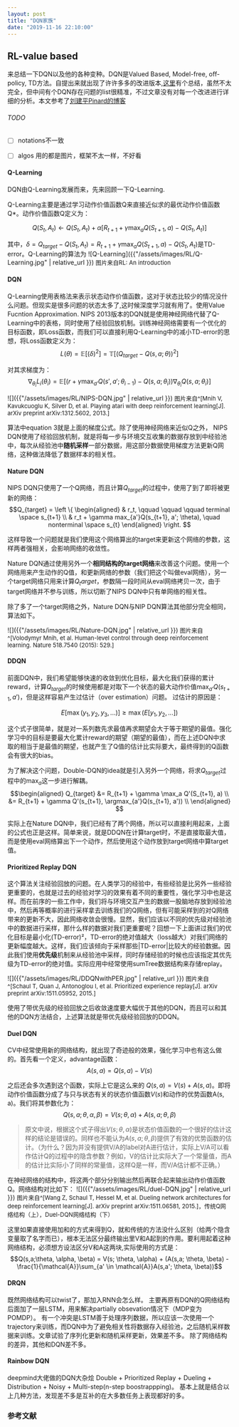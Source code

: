 ```yaml
---
layout: post
title: "DQN家族"
date: "2019-11-16 22:10:00"
---
```


## RL-value based

来总结一下DQN以及他的各种变种。DQN是Valued Based, Model-free, off-policy, TD方法。自提出来就出现了许许多多的改进版本,[这里](https://zhuanlan.zhihu.com/p/21547911)有个总结，虽然不太完全，但中间有个DQN存在问题的list很精准，不过文章没有对每一个改进进行详细的分析。本文参考了[刘建平Pinard的博客](https://www.cnblogs.com/pinard/category/1254674.html)

###### TODO
- [ ] notations不一致
- [ ] algos 用的都是图片，框架不太一样，不好看


#### Q-Learning
DQN由Q-Learning发展而来，先来回顾一下Q-Learning.

Q-Learning主要是通过学习动作价值函数Q来直接近似求的最优动作价值函数Q*。动作价值函数Q定义为：

$$
Q(S_t, A_t) \leftarrow Q(S_t, A_t) + \alpha[R_{t+1} + \gamma \max_a Q(S_{t+1}, a) - Q(S_t, A_t)]
$$

其中，$\delta = Q_{target} - Q(S_t, A_t) = R_{t+1} + \gamma \max_a Q(S_{t+1}, a) - Q(S_t, A_t)$是TD-error。Q-Learning的算法为
![Q-Learning]({{"/assets/images/RL/Q-Learning.jpg" | relative_url }})
<font size=2>图片来自RL: An introduction</font>

#### DQN
Q-Learning使用表格法来表示状态动作价值函数，这对于状态比较少的情况没什么问题。但现实是很多问题的状态太多了,这时候深度学习就有用了。使用Value Fucntion Approximation. NIPS 2013版本的DQN就是使用神经网络代替了Q-Learning中的表格，同时使用了经验回放机制。训练神经网络需要有一个优化的目标函数，即Loss函数，而我们可以直接利用Q-Learning中的减小TD-error的思想，将Loss函数定义为：
$$L(\theta) = \mathbb{E}[(\delta)^2] = \mathbb{T}[(Q_{target} - Q(s, a;\theta))^2]$$

对其求梯度为：
$$\nabla_{\theta_i}L_i(\theta_i) = \mathbb{E}[(r+\gamma\max_{a'}Q(s', a';\theta_{i-1})- Q(s, a;\theta_i)) \nabla_{\theta_i}Q(s, a;\theta_i)]$$

![]({{"/assets/images/RL/NIPS-DQN.jpg" | relative_url }})
<font size=2>图片来自^[Mnih V, Kavukcuoglu K, Silver D, et al. Playing atari with deep reinforcement learning[J]. arXiv preprint arXiv:1312.5602, 2013.] </font>

算法中equation 3就是上面的梯度公式。除了使用神经网络来近似Q之外， NIPS DQN使用了经验回放机制，就是将每一步与环境交互收集的数据存放到中经验池中，每次从经验池中**随机采样**一部分数据，用这部分数据使用梯度方法更新Q网络，这种做法降低了数据样本的相关性。

#### Nature DQN

NIPS DQN只使用了一个Q网络，而且计算$Q_{target}$的过程中，使用了到了即将被更新的网络：
$$Q_{target} = \left \{ \begin{aligned}
    & r_t, \qquad \qquad \qquad terminal \space s_{t+1} \\
    & r_t + \gamma max_{a'}Q(s_{t+1}, a'; \theta), \quad nonterminal \space s_{t}
\end{aligned} \right.
$$

这样导致一个问题就是我们使用这个网络算出的target来更新这个网络的参数，这样两者强相关，会影响网络的收敛性。

Nature DQN通过使用另外一个**相同结构的target网络**来改善这个问题。使用一个网络用来产生动作的Q值，和更新网络的参数（我们把这个叫做eval网络），另一个target网络只用来计算$Q_target$，参数隔一段时间从eval网络拷贝一次，由于target网络并不参与训练，所以切断了NIPS DQN中只有单网络的相关性。

除了多了一个target网络之外，Nature DQN与NIP DQN算法其他部分完全相同，算法如下。

![]({{"/assets/images/RL/Nature-DQN.jpg" | relative_url }})
<font size=2>图片来自^[Volodymyr Mnih, et al. Human-level control through deep reinforcement learning. Nature 518.7540 (2015): 529.]</font>

#### DDQN
前面DQN中，我们希望能够快速的收敛到优化目标，最大化我们获得的累计reward，计算$Q_{target}$的时候使用都是对取下一个状态的最大动作价值$\max_{a'}Q(s_{t+1},a')$，但是这样容易产生过估计（over estimation）问题。
过估计的原因是：
[^_^]: <这里的notation 要改一下>

$$E[\max(y_1, y_2, y_3,...)] \ge \max (E[y_1, y_2,...])$$

这个式子很简单，就是对一系列数先求最值再求期望会大于等于期望的最值。强化学习中的目标是要最大化累计reward的期望（期望的最值），而在上述DQN中求取的相当于是最值的期望，也就产生了Q值的估计比实际要大，最终得到的Q函数会有很大的bias。

为了解决这个问题，Double-DQN的idea就是引入另外一个网络，将求$Q_{target}$过程中的$\max_a$这一步进行解耦。
$$\begin{aligned}
    Q_{target} &= R_{t+1} + \gamma \max_a Q'(S_{t+1}, a) \\
               &= R_{t+1} + \gamma Q'(s_{t+1}, \argmax_{a'}Q(s_{t+1}, a')) \\
\end{aligned}
$$

实际上在Nature DQN中，我们已经有了两个网络，所以可以直接利用起来，上面的公式也正是这样。简单来说，就是DDQN在计算target时，不是直接取最大值，而是使用eval网络算出下一个动作，然后使用这个动作放到target网络中算target值。


#### Prioritized Replay DQN
这个算法关注经验回放的问题。在人类学习的经验中，有些经验是比另外一些经验更重要的，也就是过去的经验对学习的效果有着不同的重要性，强化学习中也是这样。而在前序的一些工作中，我们将与环境交互产生的数据一股脑地存放到经验池中，然后再等概率的进行采样拿去训练我们的Q网络，但有可能采样到的对Q网络带来的更新不大，因此网络收敛会很慢。显然，我们应该以不同的优先级对经验池中的数据进行采样，那什么样的数据对我们更重要呢？回想一下上面讲过我们的优化目标是最小化(TD-error)²，TD-error的绝对值越大（loss越大）对我们网络的更新幅度越大。这样，我们应该倾向于采样那些|TD-error|比较大的经验数据。因此我们使用**优先级**机制来从经验池中采样，同时存储经验的时候也应该指定其优先级为TD-error的绝对值。实际应用中经常使用sumTree数据结构来存储replay。
[^_^]: there is a lot to talk about.

![]({{"/assets/images/RL/DDQNwithPER.jpg" | relative_url }})
<font size=2>图片来自^[Schaul T, Quan J, Antonoglou I, et al. Prioritized experience replay[J]. arXiv preprint arXiv:1511.05952, 2015.]</font>

使用了带优先级的经验回放之后收敛速度要大幅优于其他的DQN，而且可以和其他的DQN方法结合，上述算法就是带优先级经验回放的DDQN。

#### Duel DQN
CV中经常使用新的网络结构，就出现了奇迹般的效果，强化学习中也有这么做的。首先看一个定义，advantage函数：
$$ A(s, a) = Q(s, a) - V(s) $$

之后还会多次遇到这个函数，实际上它是这么来的 $Q(s, a) = V(s) + A(s, a)$。即将动作价值函数分成了与只与状态有关的状态价值函数$V(s)$和动作的优势函数A(s, a)。我们将其参数化为：
$$Q(s,a;\theta, \alpha, \beta) = V(s; \theta, \alpha) + A(s,a; \theta, \beta)$$

>原文中说，根据这个式子得出$V(s;\theta,\alpha)$是状态价值函数的一个很好的估计这样的结论是错误的。同样也不能认为$A(s,a; \theta, \beta)$提供了有效的优势函数的估计。（为什么？因为并没有提供V/A的label对A进行估计，实际上V/A可以看作估计Q的过程中的隐含参数？例如，V的估计比实际大了一个常量值，而A的估计比实际小了同样的常量值，这样Q是一样，而V/A估计都不正确。）

在神经网络的结构中，将这两个部分分别输出然后再联合起来输出动作价值函数Q。网络结构对比如下：
![]({{"/assets/images/RL/duel-DQN.jpg" | relative_url }})
<font size=2>图片来自^[Wang Z, Schaul T, Hessel M, et al. Dueling network architectures for deep reinforcement learning[J]. arXiv preprint arXiv:1511.06581, 2015.]，传统Q网络结构（上），Duel-DQN网络结构（下）</font>

这里如果直接使用加和的方式来得到Q，就和传统的方法没什么区别（给两个隐含变量取了名字而已），根本无法区分最终输出里V和A起到的作用。要利用起着这种网络结构，必须想方设法区分V和A这两块,实际使用的方式是：
$$Q(s,a;\theta, \alpha, \beta) = V(s; \theta, \alpha) + (A(s,a; \theta, \beta) - \frac{1}{\mathcal{A}}\sum_{a' \in \mathcal{A}}A(s,a'; \theta, \beta))$$


#### DRQN

既然网络结构可以twist了，那加入RNN会怎么样。
主要再原有DQN的Q网络结构后面加了一层LSTM，用来解决partially obsevation情况下（MDP变为POMDP）。
有一个冲突是LSTM善于处理序列数据，所以应该一次使用一个trajectory来训练，而DQN中为了避免相关性将数据存入经验池，之后随机采样数据来训练。文章试验了序列化更新和随机采样更新，效果差不多。
除了网络结构的差异，其他和DQN差不多。

#### Rainbow DQN
deepmind大佬做的DQN大杂烩
Double + Prioritized Replay + Dueling + Distribution + Noisy + Multi-step(n-step boostrappping)。
基本上就是结合以上几种方法，发现差不多是互补的在大多数任务上表现都好的多。



### 参考文献
